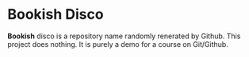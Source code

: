 # Bookish Disco 
**Bookish** disco is a repository name randomly renerated by Github.
This project does nothing. It is purely a demo for a course on Git/Github.
